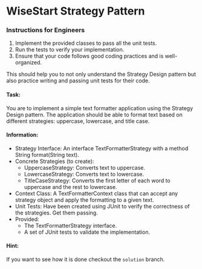 # WiseStart Strategy Pattern

### Instructions for Engineers
1. Implement the provided classes to pass all the unit tests.
2. Run the tests to verify your implementation.
3. Ensure that your code follows good coding practices and is well-organized.

This should help you to not only understand the Strategy Design pattern but also practice writing and passing unit tests for their code.  

#### Task:
You are to implement a simple text formatter application using the Strategy Design pattern. The application should be able to format text based on different strategies: uppercase, lowercase, and title case.

#### Information:
* Strategy Interface: An interface TextFormatterStrategy with a method String format(String text).
* Concrete Strategies (to create):
   - UppercaseStrategy: Converts text to uppercase.  
   - LowercaseStrategy: Converts text to lowercase.  
   - TitleCaseStrategy: Converts the first letter of each word to uppercase and the rest to lowercase.  
* Context Class: A TextFormatterContext class that can accept any strategy object and apply the formatting to a given text.
* Unit Tests: Have been created using JUnit to verify the correctness of the strategies. Get them passing.
* Provided:
   - The TextFormatterStrategy interface.
   - A set of JUnit tests to validate the implementation.

#### Hint:
If you want to see how it is done checkout the `solution` branch.
